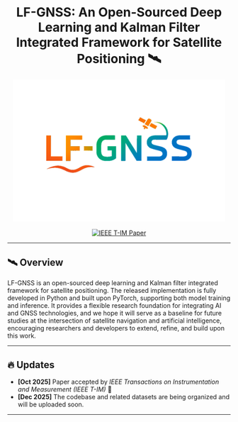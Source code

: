 <h1 align="center">
  LF-GNSS: An Open-Sourced Deep Learning and Kalman Filter Integrated Framework for Satellite Positioning 🛰️
</h1>

<p align="center">
  <img src="docs/figures/LF-GNSS_Logo.png" alt="LF-GNSS Logo" width="480"/>
</p>

<p align="center">
  <a href="https://ieeexplore.ieee.org/document/11189052">
    <img src="https://img.shields.io/badge/Paper-IEEE%20T--IM%202025-orange?style=for-the-badge&logo=ieee" alt="IEEE T-IM Paper">
  </a>
</p>

---

## 🛰️ Overview

LF-GNSS is an open-sourced deep learning and Kalman filter integrated framework for satellite positioning. The released implementation is fully developed in Python and built upon PyTorch, supporting both model training and inference. It provides a flexible research foundation for integrating AI and GNSS technologies, and we hope it will serve as a baseline for future studies at the intersection of satellite navigation and artificial intelligence, encouraging researchers and developers to extend, refine, and build upon this work.

---

## 🔥 Updates

- **[Oct 2025]** Paper accepted by *IEEE Transactions on Instrumentation and Measurement (IEEE T-IM)* 🎉  
- **[Dec 2025]** The codebase and related datasets are being organized and will be uploaded soon.

---
